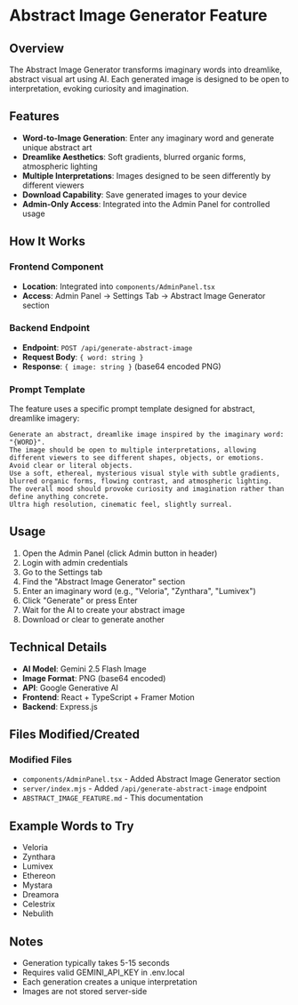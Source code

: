 # Abstract Image Generator Feature

## Overview
The Abstract Image Generator transforms imaginary words into dreamlike, abstract visual art using AI. Each generated image is designed to be open to interpretation, evoking curiosity and imagination.

## Features
- **Word-to-Image Generation**: Enter any imaginary word and generate unique abstract art
- **Dreamlike Aesthetics**: Soft gradients, blurred organic forms, atmospheric lighting
- **Multiple Interpretations**: Images designed to be seen differently by different viewers
- **Download Capability**: Save generated images to your device
- **Admin-Only Access**: Integrated into the Admin Panel for controlled usage

## How It Works

### Frontend Component
- **Location**: Integrated into `components/AdminPanel.tsx`
- **Access**: Admin Panel → Settings Tab → Abstract Image Generator section

### Backend Endpoint
- **Endpoint**: `POST /api/generate-abstract-image`
- **Request Body**: `{ word: string }`
- **Response**: `{ image: string }` (base64 encoded PNG)

### Prompt Template
The feature uses a specific prompt template designed for abstract, dreamlike imagery:

```
Generate an abstract, dreamlike image inspired by the imaginary word: "{WORD}". 
The image should be open to multiple interpretations, allowing different viewers to see different shapes, objects, or emotions. 
Avoid clear or literal objects. 
Use a soft, ethereal, mysterious visual style with subtle gradients, blurred organic forms, flowing contrast, and atmospheric lighting. 
The overall mood should provoke curiosity and imagination rather than define anything concrete.
Ultra high resolution, cinematic feel, slightly surreal.
```

## Usage

1. Open the Admin Panel (click Admin button in header)
2. Login with admin credentials
3. Go to the Settings tab
4. Find the "Abstract Image Generator" section
5. Enter an imaginary word (e.g., "Veloria", "Zynthara", "Lumivex")
6. Click "Generate" or press Enter
7. Wait for the AI to create your abstract image
8. Download or clear to generate another

## Technical Details

- **AI Model**: Gemini 2.5 Flash Image
- **Image Format**: PNG (base64 encoded)
- **API**: Google Generative AI
- **Frontend**: React + TypeScript + Framer Motion
- **Backend**: Express.js

## Files Modified/Created

### Modified Files
- `components/AdminPanel.tsx` - Added Abstract Image Generator section
- `server/index.mjs` - Added `/api/generate-abstract-image` endpoint
- `ABSTRACT_IMAGE_FEATURE.md` - This documentation

## Example Words to Try
- Veloria
- Zynthara
- Lumivex
- Ethereon
- Mystara
- Dreamora
- Celestrix
- Nebulith

## Notes
- Generation typically takes 5-15 seconds
- Requires valid GEMINI_API_KEY in .env.local
- Each generation creates a unique interpretation
- Images are not stored server-side
